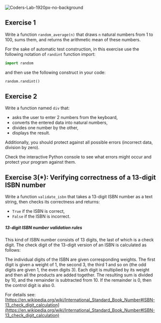 ![Coders-Lab-1920px-no-background](https://user-images.githubusercontent.com/30623667/104709394-2cabee80-571f-11eb-9518-ea6a794e558e.png)


## Exercise 1

Write a function `random_average(n)` that draws `n` natural numbers from 1 to 100, sums them, and returns the arithmetic mean of these numbers.

For the sake of automatic test construction, in this exercise use the following notation of `randint` function import:

```python
import random
```

and then use the following construct in your code:

```python
random.randint()
```


## Exercise 2

Write a function named `div` that:

* asks the user to enter 2 numbers from the keyboard,
* converts the entered data into natural numbers,
* divides one number by the other,
* displays the result.

Additionally, you should protect against all possible errors (incorrect data, division by zero).

Check the interactive Python console to see what errors might occur and protect your program against them.


## Exercise 3(*): Verifying correctness of a 13-digit ISBN number

Write a function `validate_isbn` that takes a 13-digit ISBN number as a text string, then checks its correctness and returns:

* `True` if the ISBN is correct,
* `False` if the ISBN is incorrect.

##### 13-digit ISBN number validation rules

This kind of ISBN number consists of 13 digits, the last of which is a check digit. The check digit of the 13-digit version of an ISBN is calculated as follows:

The individual digits of the ISBN are given corresponding weights. The first digit is given a weight of 1, the second 3, the third 1 and so on (the odd digits are given 1, the even digits 3). Each digit is multiplied by its weight and then all the products are added together. The resulting sum is divided by 10, and the remainder is subtracted from 10. If the remainder is 0, then the control digit is also 0.

For details see:
[https://en.wikipedia.org/wiki/International_Standard_Book_Number#ISBN-13_check_digit_calculation](https://en.wikipedia.org/wiki/International_Standard_Book_Number#ISBN-13_check_digit_calculation)